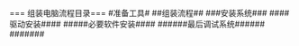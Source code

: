 === 组装电脑流程目录===
#准备工具#
##组装流程##
###安装系统###
####驱动安装####
#####必要软件安装####
######最后调试系统######
#######

